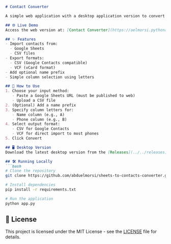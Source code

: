 ```markdown
# Contact Converter

A simple web application with a desktop application version to convert sheet files to contacts. Import contacts from Google Sheets or CSV files and export them as CSV (Google Contacts format) or VCF (vCard).

## 🌐 Live Demo
Access the web version at: [Contact Converter](https://aelmorsi.pythonanywhere.com/)

## ✨ Features
- Import contacts from:
  - Google Sheets
  - CSV files
- Export formats:
  - CSV (Google Contacts compatible)
  - VCF (vCard format)
- Add optional name prefix
- Simple column selection using letters

## 📝 How to Use
1. Choose your input method:
   - Paste a Google Sheets URL (must be published to web)
   - Upload a CSV file
2. (Optional) Add a name prefix
3. Specify column letters for:
   - Name column (e.g., A)
   - Phone column (e.g., B)
4. Select output format:
   - CSV for Google Contacts
   - VCF for direct import to most phones
5. Click Convert

## 🖥️ Desktop Version
Download the latest desktop version from the [Releases](../../releases) page.

## 🛠️ Running Locally
```bash
# Clone the repository
git clone https://github.com/abduelmorsi/sheets-to-contacts-converter.git

# Install dependencies
pip install -r requirements.txt

# Run the application
python app.py
```

## 📄 License
This project is licensed under the MIT License - see the [LICENSE](LICENSE) file for details.
```